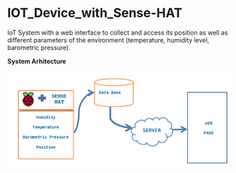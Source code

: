 # IOT_Device_with_Sense-HAT

  IoT System with a web interface to collect and access its position as well as different parameters of the environment (temperature, humidity level, barometric pressure).
  
  **System Arhitecture**
  
![System Arhitecture](https://github.com/ciurescum/IOT_Device_with_Sense-HAT/blob/master/project%20arhitecture.JPG)
